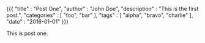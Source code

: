 {{{
"title"       : "Post One",
"author"      : "John Doe",
"description" : "This is the first post.",
"categories"  : [ "foo", "bar" ],
"tags"        : [ "alpha", "bravo", "charlie" ],
"date"        : "2016-01-01"
}}}

This is post one.
